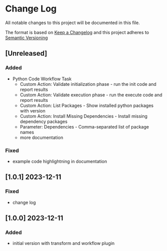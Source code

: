 <!-- markdownlint-disable MD012 MD013 MD024 MD033 -->
# Change Log

All notable changes to this project will be documented in this file.

The format is based on [Keep a Changelog](http://keepachangelog.com/) and this project adheres to [Semantic Versioning](https://semver.org/)

## [Unreleased]

### Added

- Python Code Workflow Task
  - Custom Action: Validate initialization phase - run the init code and report results
  - Custom Action: Validate execution phase - run the execute code and report results
  - Custom Action: List Packages - Show installed python packages with version
  - Custom Action: Install Missing Dependencies - Install missing dependency packages
  - Parameter: Dependencies - Comma-separated list of package names
  - more documentation

### Fixed

- example code highlightning in documentation


## [1.0.1] 2023-12-11

### Fixed

- change log


## [1.0.0] 2023-12-11

### Added

- initial version with transform and workflow plugin


